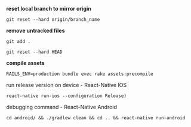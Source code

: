 **reset local branch to mirror origin**

```git reset --hard origin/branch_name```

**remove untracked files**

```git add .```

```git reset --hard HEAD```

**compile assets**

```RAILS_ENV=production bundle exec rake assets:precompile```

run release version on device - React-Native IOS

```react-native run-ios --configuration Release)```

debugging command - React-Native Android

```cd android/ && ./gradlew clean && cd .. && react-native run-android```
